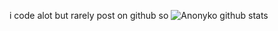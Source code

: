 i code alot but rarely post on github so
![Anonyko github stats](https://github-readme-stats.vercel.app/api?username=anonyko&show_icons=true&theme=dracula)
